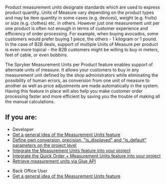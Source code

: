 Product measurement units designate standards which are used to express product quantity. Units of Measure vary depending on the product types and may be item quantity in some cases (e.g. devices), weight (e.g. fruits) or size (e.g. clothes) etc. in others. However just one measurement unit per one product is often not enough in terms of customer experience and efficiency of order processing. For example, when buying avocados, some customers would prefer buying 1 piece, the others - 1 kilogram or 1 pound. In the case of B2B deals, support of multiple Units of Measure per product is even more topical - the B2B customers might be willing to buy in meters, feet of cable, or even bobbins.

The Spryker Measurement Units per Product feature enables support of alternate units of measure. It allows your customers to buy in any measurement unit defined by the shop administrators while eliminating the possibility of human errors, as conversion from one unit of measure to another as well as price adjustments are made automatically in the system. Having this feature in place will also help you make customer order processing faster and more efficient by saving you the trouble of making all the manual calculations.

## If you are:

<div class="mr-container">
    <div class="mr-list-container">
        <!-- col1 -->
        <div class="mr-col">
            <ul class="mr-list mr-list-green">
                <li class="mr-title">Developer</li>
                <li><a href="https://documentation.spryker.com/docs/measurement-units-feature-overview" class="mr-link">Get a general idea of the Measurement Units feature</a></li>
                <li><a href="https://documentation.spryker.comdocs/measurement-units-feature-overview" class="mr-link">Define own conversion, precision, "is_displayed" and "is_default" parameters on the project level</a></li>
                <li><a href="https://documentation.spryker.com/docs/product-measurement-units-feature-integration-201903" class="mr-link">Integrate the Measurement Units feature into your project</a></li>
                <li><a href="https://documentation.spryker.com/docs/quick-order-measurement-units-feature-integration-201903" class="mr-link">Integrate the Quick Order + Measurement Units feature into your project</a></li>
                                <li><a href="https://documentation.spryker.com/docs/retrieving-measurement-units" class="mr-link">Retrieve measurement units via Glue API</a></li>
            </ul>
        </div>
        <!-- col2 -->
        <div class="mr-col">
            <ul class="mr-list mr-list-blue">
                <li class="mr-title"> Back Office User</li>
                <li><a href="https://documentation.spryker.com/docs/measurement-units-feature-overview" class="mr-link">Get a general idea of the Measurement Units feature</a></li>
              <!--  <li><a href="#" class="mr-link">Set base and sales units for products</a></li>
                <li><a href="#" class="mr-link">Set quantity restrictions for products</a></li> -->
            </ul>
        </div>
    </div>
</div>